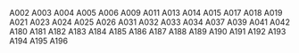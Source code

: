 A002
A003
A004
A005
A006
A009
A011
A013
A014
A015
A017
A018
A019
A021
A023
A024
A025
A026
A031
A032
A033
A034
A037
A039
A041
A042
A180
A181
A182
A183
A184
A185
A186
A187
A188
A189
A190
A191
A192
A193
A194
A195
A196
